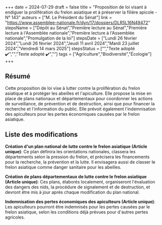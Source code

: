 +++
date = 2024-07-29
draft = false
title = "Proposition de loi visant à endiguer la prolifération du frelon asiatique et à préserver la filière apicole - N° 143"
auteurs = ["M. Le Président du Sénat"]
link = "https://www.assemblee-nationale.fr/dyn/17/dossiers/DLR5L16N49472"
stepsName = ["Dépôt au Sénat","Première lecture au Sénat","Première lecture à l'Assemblée nationale","Première lecture à l'Assemblée nationale","Promulgation de la loi"]
stepsDate = ["Lundi 26 février 2024","Lundi 26 février 2024","Jeudi 11 avril 2024","Mardi 23 juillet 2024","Vendredi 14 mars 2025"]
stepsStatus = ["","Texte adopté ✔️","","Texte adopté ✔️",""]
tags = ["Agriculture","Biodiversité","Écologie"]
+++

## Résumé

Cette proposition de loi vise à lutter contre la prolifération du frelon asiatique et à protéger les abeilles et l'apiculture. Elle propose la mise en place de plans nationaux et départementaux pour coordonner les actions de surveillance, de prévention et de destruction, ainsi que pour financer la recherche et l'information du public. Elle prévoit également l'indemnisation des apiculteurs pour les pertes économiques causées par le frelon asiatique.

## Liste des modifications

**Création d'un plan national de lutte contre le frelon asiatique (Article unique)**: Ce plan définira les orientations nationales, classera les départements selon la pression du frelon, et précisera les financements pour la recherche, la prévention et la lutte. Il envisagera aussi de classer le frelon asiatique comme danger sanitaire pour les abeilles.

**Création de plans départementaux de lutte contre le frelon asiatique (Article unique)**: Ces plans, élaborés localement, organiseront l'évaluation des dangers des nids, la procédure de signalement et de destruction, et devront être mis à jour après chaque modification du plan national.

**Indemnisation des pertes économiques des apiculteurs (Article unique)**: Les apiculteurs pourront être indemnisés pour les pertes causées par le frelon asiatique, selon les conditions déjà prévues pour d'autres pertes agricoles.
